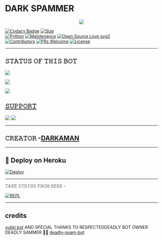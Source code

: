 # DARK SPAMMER

<p align="center">
  <img src="https://telegra.ph/file/435d5ce495ed3df2d3f8f.jpg">
</p>


[![Codacy Badge](https://api.codacy.com/project/badge/Grade/f7c51539e67b483bb8d7749acca51d3a)](https://app.codacy.com/gh/darkaman5/dark-spam-bot?utm_source=github.com&utm_medium=referral&utm_content=darkaman5/dark-spam-bot&utm_campaign=Badge_Grade_Settings)
[![Size](https://img.shields.io/github/repo-size/darkaman5/dark-spam-bot?style=flat-square&color=green)](https://github.com/darkaman5/dark-spam-bot/)   
[![Python](https://img.shields.io/badge/Python-v3.9-blue)](https://www.python.org/)
[![Maintenance](https://img.shields.io/badge/Maintained%3F-yes-green.svg)](https://github.com/darkaman5/dark-spam-bot/graphs/commit-activity)
[![Open Source Love svg2](https://badges.frapsoft.com/os/v2/open-source.svg?v=103)](https://github.com/darkaman5/dark-spam-bot)   
[![Contributors](https://img.shields.io/github/contributors/darkaman5/dark-spam-bot?style=flat-square&color=green)](https://github.com/darkaman5/dark-spam-bot/graphs/contributors)
[![PRs Welcome](https://img.shields.io/badge/PRs-welcome-brightgreen.svg?style=flat-square)](https://makeapullrequest.com)
[![License](https://img.shields.io/badge/License-AGPL-blue)](https://github.com/darkaman5/dark-spam-bot/blob/main/LICENSE)

----

## 𝚂𝚃𝙰𝚃𝚄𝚂 𝙾𝙵 𝚃𝙷𝙸𝚂 𝙱𝙾𝚃 
<p align="left"><a href="https://github.com/darkaman5/dark-spam-bot/network/members"><img src="https://img.shields.io/github/forks/darkaman5/dark-spam-bot?label=Forks&logoColor=Black&style=social"></a><p align="left"><a href="https://github.com/darkaman5/dark-spam-bot/stargazers"><img src="https://img.shields.io/github/stars/darkaman5/dark-spam-bot?logoColor=Blue&style=social"></a><p align="left"><a href="https://github.com/darkaman5/dark-spam-bot"></a><p align="left"><a href="https://github.com/darkaman5/dark-spam-bot?"><img src="https://img.shields.io/github/last-commit/datkaman5/deadly-spam-bot?style=plastic"></

-------------------------------------------------

## 𝚂𝚄𝙿𝙿𝙾𝚁𝚃 
                          
<a href="https://t.me/dark5_spam_bot"><img src="https://img.shields.io/badge/Join-SUPPORT%20GROUP-red.svg?logo=Telegram"></a>
<a href="https://t.me/dark5_spammer"><img src="https://img.shields.io/badge/Join-SUPPORT%20CHANNEL-red.svg?logo=Telegram"></a>

-------------------------------------------------

## 𝙲𝚁𝙴𝙰𝚃𝙾𝚁 -[DARKAMAN](https://t.me/DARKAMAN)

-------------------------------------------------

## 🚀 Deploy on Heroku 
[![Deploy](https://www.herokucdn.com/deploy/button.svg)](https://dashboard.heroku.com/new?template=https%3A%2F%2Fgithub.com%2Fdarkaman5%2FDARK-SPAM-BOT)

------------------------------------------------

𝚃𝙰𝙺𝙴 𝚂𝚃𝚁𝙸𝙽𝙶 𝙵𝚁𝙾𝙼 𝙷𝙴𝚁𝙴 - 

[![REPL](https://repl.it/badge/github/spandey112/SensibleUserbot)](https://replit.com/@darkaman5/DARK#main.py)
    
-------------------------------------------------

## credits 

[yukki bot](https://github.com/YukkiBot/YukkiMultiSpamBot)
AND SPECIAL THANKS TO RESPECTEDDEADLY BOT OWNER DEADLY SAMMER 🤗🤗
[deadly-spam-bot](https://github.com/sameerpanthi/DEADLY-SPAM-BOT)
